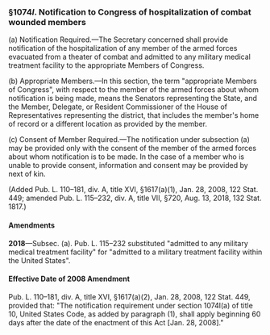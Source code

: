 ### §1074*l*. Notification to Congress of hospitalization of combat wounded members ###

(a) Notification Required.—The Secretary concerned shall provide notification of the hospitalization of any member of the armed forces evacuated from a theater of combat and admitted to any military medical treatment facility to the appropriate Members of Congress.

(b) Appropriate Members.—In this section, the term "appropriate Members of Congress", with respect to the member of the armed forces about whom notification is being made, means the Senators representing the State, and the Member, Delegate, or Resident Commissioner of the House of Representatives representing the district, that includes the member's home of record or a different location as provided by the member.

(c) Consent of Member Required.—The notification under subsection (a) may be provided only with the consent of the member of the armed forces about whom notification is to be made. In the case of a member who is unable to provide consent, information and consent may be provided by next of kin.

(Added Pub. L. 110–181, div. A, title XVI, §1617(a)(1), Jan. 28, 2008, 122 Stat. 449; amended Pub. L. 115–232, div. A, title VII, §720, Aug. 13, 2018, 132 Stat. 1817.)

#### Amendments ####

**2018**—Subsec. (a). Pub. L. 115–232 substituted "admitted to any military medical treatment facility" for "admitted to a military treatment facility within the United States".

#### Effective Date of 2008 Amendment ####

Pub. L. 110–181, div. A, title XVI, §1617(a)(2), Jan. 28, 2008, 122 Stat. 449, provided that: "The notification requirement under section 1074l(a) of title 10, United States Code, as added by paragraph (1), shall apply beginning 60 days after the date of the enactment of this Act [Jan. 28, 2008]."